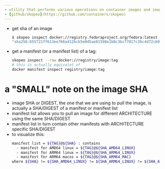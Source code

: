 ```yaml
---
- utility that performs various operations on container images and image repositories
- [github/skopeo](https://github.com/containers/skopeo)
---
```


- get sha of an image
    ```sh
    $ skopeo inspect docker://registry.fedoraproject.org/fedora:latest | jq '.Digest'
    "sha256:655721ff613ee766a4126cb5e0d5ae81598e1b0c3bcf7017c36c4d72cb092fe9"
    ```

- get a manifest (or a manifest list) of a tag:
    ```sh
    skopeo inspect --raw docker://registry/image:tag
    # this is actually equivalet of
    docker manifest inspect registry/iamge:tag
    ```

# a "SMALL" note on the image SHA
- image SHA or DIGEST, the one that we are using to pull the image,
  is actually a SHA/DIGEST of a manifest or manifest list
- manifest list allows you to pull an image for different ARCHITECTURE
  using the same SHA/DIGEST
- manifest list in turn contain other manifests with ARCHITECTURE
  specific SHA/DIGEST
- to visualize this:
    ```sh
    manifest list = ${TAG}@${SHA} : contains
      - manifest for AMD64 linux = ${TAG}@${SHA_AMD64_LINUX}
      - manifest for ARM64 linux = ${TAG}@${SHA_ARM64_LINUX}
      - manifest for ARM64 macos = ${TAG}@${SHA_ARM64_MAC}
    where ${SHA} != ${SHA_AMD64_LINUX} != ${SHA_ARM64_LINUX} != ${SHA_ARM64_MAC}
    ```